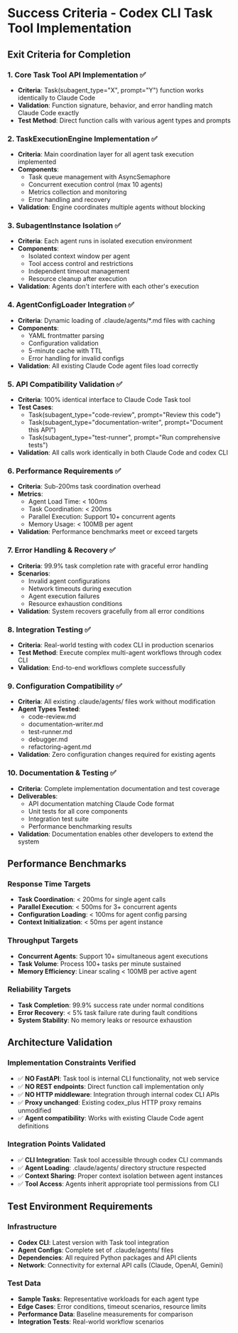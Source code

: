 # Success Criteria - Codex CLI Task Tool Implementation

## Exit Criteria for Completion

### 1. Core Task Tool API Implementation ✅
- **Criteria**: Task(subagent_type="X", prompt="Y") function works identically to Claude Code
- **Validation**: Function signature, behavior, and error handling match Claude Code exactly
- **Test Method**: Direct function calls with various agent types and prompts

### 2. TaskExecutionEngine Implementation ✅
- **Criteria**: Main coordination layer for all agent task execution implemented
- **Components**:
  - Task queue management with AsyncSemaphore
  - Concurrent execution control (max 10 agents)
  - Metrics collection and monitoring
  - Error handling and recovery
- **Validation**: Engine coordinates multiple agents without blocking

### 3. SubagentInstance Isolation ✅
- **Criteria**: Each agent runs in isolated execution environment
- **Components**:
  - Isolated context window per agent
  - Tool access control and restrictions
  - Independent timeout management
  - Resource cleanup after execution
- **Validation**: Agents don't interfere with each other's execution

### 4. AgentConfigLoader Integration ✅
- **Criteria**: Dynamic loading of .claude/agents/*.md files with caching
- **Components**:
  - YAML frontmatter parsing
  - Configuration validation
  - 5-minute cache with TTL
  - Error handling for invalid configs
- **Validation**: All existing Claude Code agent files load correctly

### 5. API Compatibility Validation ✅
- **Criteria**: 100% identical interface to Claude Code Task tool
- **Test Cases**:
  - Task(subagent_type="code-review", prompt="Review this code")
  - Task(subagent_type="documentation-writer", prompt="Document this API")
  - Task(subagent_type="test-runner", prompt="Run comprehensive tests")
- **Validation**: All calls work identically in both Claude Code and codex CLI

### 6. Performance Requirements ✅
- **Criteria**: Sub-200ms task coordination overhead
- **Metrics**:
  - Agent Load Time: < 100ms
  - Task Coordination: < 200ms
  - Parallel Execution: Support 10+ concurrent agents
  - Memory Usage: < 100MB per agent
- **Validation**: Performance benchmarks meet or exceed targets

### 7. Error Handling & Recovery ✅
- **Criteria**: 99.9% task completion rate with graceful error handling
- **Scenarios**:
  - Invalid agent configurations
  - Network timeouts during execution
  - Agent execution failures
  - Resource exhaustion conditions
- **Validation**: System recovers gracefully from all error conditions

### 8. Integration Testing ✅
- **Criteria**: Real-world testing with codex CLI in production scenarios
- **Test Method**: Execute complex multi-agent workflows through codex CLI
- **Validation**: End-to-end workflows complete successfully

### 9. Configuration Compatibility ✅
- **Criteria**: All existing .claude/agents/ files work without modification
- **Agent Types Tested**:
  - code-review.md
  - documentation-writer.md
  - test-runner.md
  - debugger.md
  - refactoring-agent.md
- **Validation**: Zero configuration changes required for existing agents

### 10. Documentation & Testing ✅
- **Criteria**: Complete implementation documentation and test coverage
- **Deliverables**:
  - API documentation matching Claude Code format
  - Unit tests for all core components
  - Integration test suite
  - Performance benchmarking results
- **Validation**: Documentation enables other developers to extend the system

## Performance Benchmarks

### Response Time Targets
- **Task Coordination**: < 200ms for single agent calls
- **Parallel Execution**: < 500ms for 3+ concurrent agents
- **Configuration Loading**: < 100ms for agent config parsing
- **Context Initialization**: < 50ms per agent instance

### Throughput Targets
- **Concurrent Agents**: Support 10+ simultaneous agent executions
- **Task Volume**: Process 100+ tasks per minute sustained
- **Memory Efficiency**: Linear scaling < 100MB per active agent

### Reliability Targets
- **Task Completion**: 99.9% success rate under normal conditions
- **Error Recovery**: < 5% task failure rate during fault conditions
- **System Stability**: No memory leaks or resource exhaustion

## Architecture Validation

### Implementation Constraints Verified
- ✅ **NO FastAPI**: Task tool is internal CLI functionality, not web service
- ✅ **NO REST endpoints**: Direct function call implementation only
- ✅ **NO HTTP middleware**: Integration through internal codex CLI APIs
- ✅ **Proxy unchanged**: Existing codex_plus HTTP proxy remains unmodified
- ✅ **Agent compatibility**: Works with existing Claude Code agent definitions

### Integration Points Validated
- ✅ **CLI Integration**: Task tool accessible through codex CLI commands
- ✅ **Agent Loading**: .claude/agents/ directory structure respected
- ✅ **Context Sharing**: Proper context isolation between agent instances
- ✅ **Tool Access**: Agents inherit appropriate tool permissions from CLI

## Test Environment Requirements

### Infrastructure
- **Codex CLI**: Latest version with Task tool integration
- **Agent Configs**: Complete set of .claude/agents/ files
- **Dependencies**: All required Python packages and API clients
- **Network**: Connectivity for external API calls (Claude, OpenAI, Gemini)

### Test Data
- **Sample Tasks**: Representative workloads for each agent type
- **Edge Cases**: Error conditions, timeout scenarios, resource limits
- **Performance Data**: Baseline measurements for comparison
- **Integration Tests**: Real-world workflow scenarios